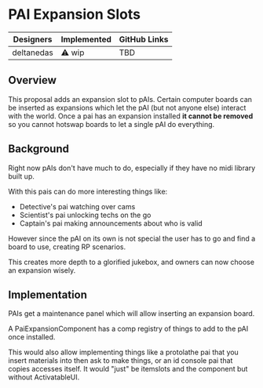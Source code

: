 # PAI Expansion Slots

| Designers | Implemented | GitHub Links |
|---|---|---|
| deltanedas | :warning: wip | TBD |

## Overview

This proposal adds an expansion slot to pAIs.
Certain computer boards can be inserted as expansions which let the pAI (but not anyone else) interact with the world.
Once a pai has an expansion installed **it cannot be removed** so you cannot hotswap boards to let a single pAI do everything.

## Background

Right now pAIs don't have much to do, especially if they have no midi library built up.

With this pais can do more interesting things like:
- Detective's pai watching over cams
- Scientist's pai unlocking techs on the go
- Captain's pai making announcements about who is valid

However since the pAI on its own is not special the user has to go and find a board to use, creating RP scenarios.

This creates more depth to a glorified jukebox, and owners can now choose an expansion wisely.

## Implementation

PAIs get a maintenance panel which will allow inserting an expansion board.

A PaiExpansionComponent has a comp registry of things to add to the pAI once installed.

This would also allow implementing things like a protolathe pai that you insert materials into then ask to make things, or an id console pai that copies accesses itself. It would "just" be itemslots and the component but without ActivatableUI.
